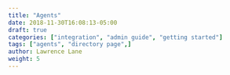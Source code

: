 ```yaml
---
title: "Agents"
date: 2018-11-30T16:08:13-05:00
draft: true
categories: ["integration", "admin guide", "getting started"]
tags: ["agents", "directory page",]
author: Lawrence Lane
weight: 5
---
```

